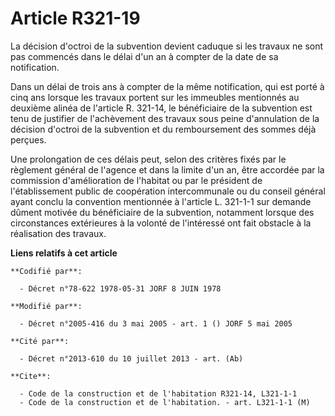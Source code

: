 # Article R321-19

La décision d'octroi de la subvention devient caduque si les travaux ne sont pas commencés dans le délai d'un an à compter de
la date de sa notification.

Dans un délai de trois ans à compter de la même notification, qui est porté à cinq ans lorsque les travaux portent sur les
immeubles mentionnés au deuxième alinéa de l'article R. 321-14, le bénéficiaire de la subvention est tenu de justifier de
l'achèvement des travaux sous peine d'annulation de la décision d'octroi de la subvention et du remboursement des sommes déjà
perçues.

Une prolongation de ces délais peut, selon des critères fixés par le règlement général de l'agence et dans la limite d'un an,
être accordée par la commission d'amélioration de l'habitat ou par le président de l'établissement public de coopération
intercommunale ou du conseil général ayant conclu la convention mentionnée à l'article L. 321-1-1 sur demande dûment motivée
du bénéficiaire de la subvention, notamment lorsque des circonstances extérieures à la volonté de l'intéressé ont fait
obstacle à la réalisation des travaux.

**Liens relatifs à cet article**

	**Codifié par**:

	  - Décret n°78-622 1978-05-31 JORF 8 JUIN 1978

	**Modifié par**:

	  - Décret n°2005-416 du 3 mai 2005 - art. 1 () JORF 5 mai 2005

	**Cité par**:

	  - Décret n°2013-610 du 10 juillet 2013 - art. (Ab)

	**Cite**:

	  - Code de la construction et de l'habitation R321-14, L321-1-1
	  - Code de la construction et de l'habitation. - art. L321-1-1 (M)
